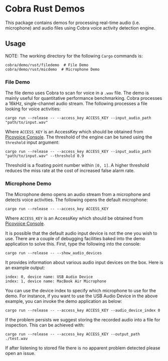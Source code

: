 # Cobra Rust Demos

This package contains demos for processing real-time audio (i.e. microphone) and audio files using Cobra voice activity detection engine.

## Usage

NOTE: The working directory for the following `Cargo` commands is:

```console
cobra/demo/rust/filedemo  # File Demo
cobra/demo/rust/micdemo  # Microphone Demo
```

### File Demo

The file demo uses Cobra to scan for voice in a `.wav` file.
The demo is mainly useful for quantitative performance benchmarking.
Cobra processes a 16kHz, single-channel audio stream.
The following processes a file looking for voice activities:

```console
cargo run --release -- --access_key ACCESS_KEY --input_audio_path "path/to/input.wav"
```

Where `ACCESS_KEY` is an AccessKey which should be obtained from [Picovoice Console](https://picovoice.ai/console/).
The threshold of the engine can be tuned using the `threshold` input argument:

```console
cargo run --release -- --access_key ACCESS_KEY --input_audio_path "path/to/input.wav" --threshold 0.9
```

Threshold is a floating point number within `[0, 1]`. A higher threshold reduces the miss rate at the cost of increased false alarm rate.

### Microphone Demo

The Microphone demo opens an audio stream from a microphone and detects voice activities.
The following opens the default microphone:

```console
cargo run --release -- --access_key ACCESS_KEY
```

Where `ACCESS_KEY` is an AccessKey which should be obtained from [Picovoice Console](https://picovoice.ai/console/).

It is possible that the default audio input device is not the one you wish to use. There are a couple
of debugging facilities baked into the demo application to solve this. First, type the following into the console:

```console
cargo run --release -- --show_audio_devices
```

It provides information about various audio input devices on the box. Here is an example output:

```console
index: 0, device name: USB Audio Device
index: 1, device name: MacBook Air Microphone
``` 

You can use the device index to specify which microphone to use for the demo. For instance, if you want to use the USB Audio Device
in the above example, you can invoke the demo application as below:

```console
cargo run --release -- --access_key ACCESS_KEY --audio_device_index 0
```

If the problem persists we suggest storing the recorded audio into a file for inspection.
This can be achieved with:

```console
cargo run --release -- --access_key ACCESS_KEY --output_path ./test.wav
```

If after listening to stored file there is no apparent problem detected please open an issue.
